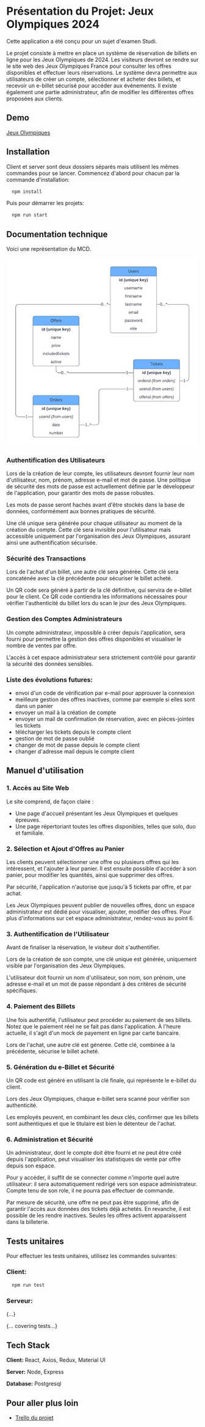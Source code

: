 
# Présentation du Projet: Jeux Olympiques 2024

Cette application a été conçu pour un sujet d'examen Studi. 

Le projet consiste à mettre en place un système de réservation de billets en ligne pour les Jeux Olympiques de 2024. Les visiteurs devront se rendre sur le site web des Jeux Olympiques France pour consulter les offres disponibles et effectuer leurs réservations. Le système devra permettre aux utilisateurs de créer un compte, sélectionner et acheter des billets, et recevoir un e-billet sécurisé pour accéder aux événements. Il existe également une partie administrateur, afin de modifier les différentes offres proposées aux clients.




## Demo

[Jeux Olympiques](https://jeux-olympiques-2024-production.up.railway.app/)


## Installation

Client et server sont deux dossiers séparés mais utilisent les mêmes commandes pour se lancer. Commencez d'abord pour chacun par la commande d'installation:

```bash
  npm install
```

Puis pour démarrer les projets:

```bash
  npm run start
```
## Documentation technique

Voici une représentation du MCD.

![MCD](mcd.png)

### Authentification des Utilisateurs
Lors de la création de leur compte, les utilisateurs devront fournir leur nom d'utilisateur, nom, prénom, adresse e-mail et mot de passe. Une politique de sécurité des mots de passe est actuellement définie par le développeur de l'application, pour garantir des mots de passe robustes.

Les mots de passe seront hachés avant d'être stockés dans la base de données, conformément aux bonnes pratiques de sécurité.

Une clé unique sera générée pour chaque utilisateur au moment de la création du compte. Cette clé sera invisible pour l'utilisateur mais accessible uniquement par l'organisation des Jeux Olympiques, assurant ainsi une authentification sécurisée.

### Sécurité des Transactions
Lors de l'achat d'un billet, une autre clé sera générée. Cette clé sera concaténée avec la clé précédente pour sécuriser le billet acheté.

Un QR code sera généré à partir de la clé définitive, qui servira de e-billet pour le client. Ce QR code contiendra les informations nécessaires pour vérifier l'authenticité du billet lors du scan le jour des Jeux Olympiques.

### Gestion des Comptes Administrateurs
Un compte administrateur, impossible à créer depuis l'application, sera fourni pour permettre la gestion des offres disponibles et visualiser le nombre de ventes par offre.

L'accès à cet espace administrateur sera strictement contrôlé pour garantir la sécurité des données sensibles.

### Liste des évolutions futures:
- envoi d'un code de vérification par e-mail pour approuver la connexion
- meilleure gestion des offres inactives, comme par exemple si elles sont dans un panier
- envoyer un mail à la création de compte
- envoyer un mail de confirmation de réservation, avec en pièces-jointes les tickets
- télécharger les tickets depuis le compte client
- gestion de mot de passe oublié
- changer de mot de passe depuis le compte client
- changer d'adresse mail depuis le compte client
## Manuel d'utilisation

### 1. Accès au Site Web

Le site comprend, de façon claire :

- Une page d'accueil présentant les Jeux Olympiques et quelques épreuves.
- Une page répertoriant toutes les offres disponibles, telles que solo, duo et familiale.


### 2. Sélection et Ajout d'Offres au Panier

Les clients peuvent sélectionner une offre ou plusieurs offres qui les intéressent, et l'ajouter à leur panier. Il est ensuite possible d'accéder à son panier, pour modifier les quantités, ainsi que supprimer des offres.

Par sécurité, l'application n'autorise que jusqu'à 5 tickets par offre, et par achat.

Les Jeux Olympiques peuvent publier de nouvelles offres, donc un espace administrateur est dédié pour visualiser, ajouter, modifier des offres. Pour plus d'informations sur cet espace administrateur, rendez-vous au point 6.

### 3. Authentification de l'Utilisateur

Avant de finaliser la réservation, le visiteur doit s'authentifier.

Lors de la création de son compte, une clé unique est générée, uniquement visible par l'organisation des Jeux Olympiques.

L'utilisateur doit fournir un nom d'utilisateur, son nom, son prénom, une adresse e-mail et un mot de passe répondant à des critères de sécurité spécifiques.

### 4. Paiement des Billets

Une fois authentifié, l'utilisateur peut procéder au paiement de ses billets. Notez que le paiement réel ne se fait pas dans l'application. À l'heure actuelle, il s'agit d'un mock de payement en ligne par carte bancaire.

Lors de l'achat, une autre clé est générée. Cette clé, combinée à la précédente, sécurise le billet acheté.

### 5. Génération du e-Billet et Sécurité

Un QR code est généré en utilisant la clé finale, qui représente le e-billet du client.

Lors des Jeux Olympiques, chaque e-billet sera scanné pour vérifier son authenticité.

Les employés peuvent, en combinant les deux clés, confirmer que les billets sont authentiques et que le titulaire est bien le détenteur de l'achat.

### 6. Administration et Sécurité

Un administrateur, dont le compte doit être fourni et ne peut être créé depuis l'application, peut visualiser les statistiques de vente par offre depuis son espace.

Pour y accéder, il suffit de se connecter comme n'importe quel autre utilisateur: il sera automatiquement redirigé vers son espace administrateur. Compte tenu de son role, il ne pourra pas effectuer de commande. 

Par mesure de sécurité, une offre ne peut pas être supprimé, afin de garantir l'accès aux données des tickets déjà achetés. En revanche, il est possible de les rendre inactives. Seules les offres activent apparaissent dans la billeterie.


## Tests unitaires

Pour effectuer les tests unitaires, utilisez les commandes suivantes:

### Client:
```bash
  npm run test
```
### Serveur:
{...}

{... covering tests...}
## Tech Stack

**Client:** React, Axios, Redux, Material UI

**Server:** Node, Express

**Database:** Postgresql


## Pour aller plus loin

 - [Trello du projet](https://trello.com/b/TiF7ylF1/jeux-olympiques-2024)

